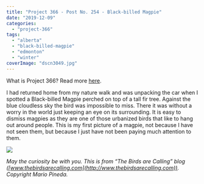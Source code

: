 ```yaml
---
title: "Project 366 - Post No. 254 - Black-billed Magpie"
date: "2019-12-09"
categories: 
  - "project-366"
tags: 
  - "alberta"
  - "black-billed-magpie"
  - "edmonton"
  - "winter"
coverImage: "dscn3049.jpg"
---
```


What is Project 366? Read more [here](https://thebirdsarecalling.com/2019/03/29/project-366/).

I had returned home from my nature walk and was unpacking the car when I spotted a Black-billed Magpie perched on top of a tall fir tree. Against the blue cloudless sky the bird was impossible to miss. There it was without a worry in the world just keeping an eye on its surrounding. It is easy to dismiss magpies as they are one of those urbanized birds that like to hang out around people. This is my first picture of a magpie, not because I have not seen them, but because I just have not been paying much attention to them.

![](https://thebirdsarecallingandimustgo.files.wordpress.com/2019/12/4f0884d1-dda7-4f62-99b2-e431ed188350.jpeg?w=1024)

_May the curiosity be with you. This is from “The Birds are Calling” blog ([www.thebirdsarecalling.com](http://www.thebirdsarecalling.com)). Copyright Mario Pineda._
